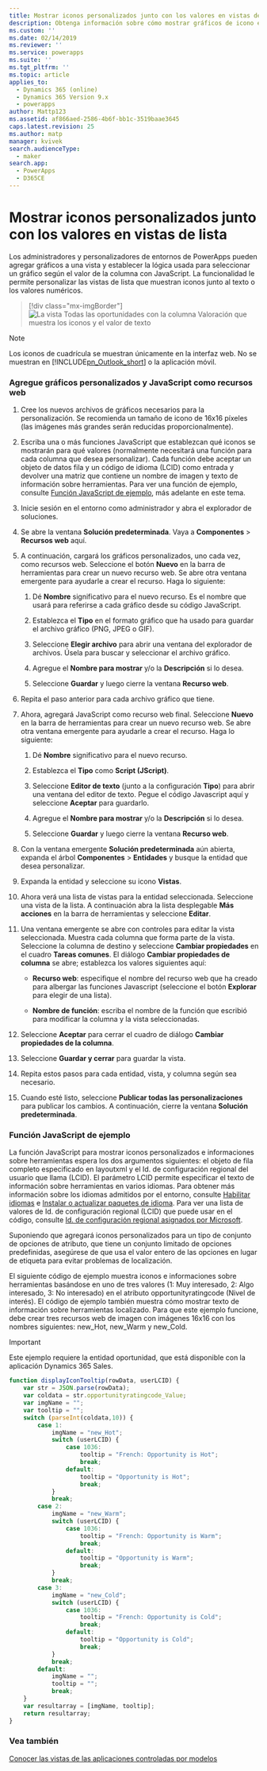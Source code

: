 ```yaml
---
title: Mostrar iconos personalizados junto con los valores en vistas de lista con PowerApps | MicrosoftDocs
description: Obtenga información sobre cómo mostrar gráficos de icono en una vista
ms.custom: ''
ms.date: 02/14/2019
ms.reviewer: ''
ms.service: powerapps
ms.suite: ''
ms.tgt_pltfrm: ''
ms.topic: article
applies_to:
  - Dynamics 365 (online)
  - Dynamics 365 Version 9.x
  - powerapps
author: Mattp123
ms.assetid: af866aed-2586-4b6f-bb1c-3519baae3645
caps.latest.revision: 25
ms.author: matp
manager: kvivek
search.audienceType:
  - maker
search.app:
  - PowerApps
  - D365CE
---
```

# <a name="display-custom-icons-alongside-values-in-list-views"></a>Mostrar iconos personalizados junto con los valores en vistas de lista

<a name="GridIcons"></a>   

 Los administradores y personalizadores de entornos de PowerApps pueden agregar gráficos a una vista y establecer la lógica usada para seleccionar un gráfico según el valor de la columna con JavaScript. La funcionalidad le permite personalizar las vistas de lista que muestran iconos junto al texto o los valores numéricos. 

> [!div class="mx-imgBorder"] 
> ![](media/icon-in-opportunity-view.png "La vista Todas las oportunidades con la columna Valoración que muestra los iconos y el valor de texto")
  
> [!NOTE]
>  Los iconos de cuadrícula se muestran únicamente en la interfaz web. No se muestran en [!INCLUDE[pn_Outlook_short](../../includes/pn-outlook-short.md)] o la aplicación móvil.  
  
### <a name="add-custom-graphics-and-javascript-as-web-resources"></a>Agregue gráficos personalizados y JavaScript como recursos web  
  
1.  Cree los nuevos archivos de gráficos necesarios para la personalización. Se recomienda un tamaño de icono de 16x16 píxeles (las imágenes más grandes serán reducidas proporcionalmente).  
  
2.  Escriba una o más funciones JavaScript que establezcan qué iconos se mostrarán para qué valores (normalmente necesitará una función para cada columna que desea personalizar). Cada función debe aceptar un objeto de datos fila y un código de idioma (LCID) como entrada y devolver una matriz que contiene un nombre de imagen y texto de información sobre herramientas. Para ver una función de ejemplo, consulte [Función JavaScript de ejemplo](#SampleJavascript), más adelante en este tema.  
  
3.  Inicie sesión en el entorno como administrador y abra el explorador de soluciones.  
  
4.  Se abre la ventana **Solución predeterminada**. Vaya a **Componentes** > **Recursos web** aquí.  
  
5.  A continuación, cargará los gráficos personalizados, uno cada vez, como recursos web. Seleccione el botón **Nuevo** en la barra de herramientas para crear un nuevo recurso web. Se abre otra ventana emergente para ayudarle a crear el recurso. Haga lo siguiente:  
  
    1.  Dé **Nombre** significativo para el nuevo recurso. Es el nombre que usará para referirse a cada gráfico desde su código JavaScript.  
  
    2.  Establezca el **Tipo** en el formato gráfico que ha usado para guardar el archivo gráfico (PNG, JPEG o GIF).  
  
    3.  Seleccione **Elegir archivo** para abrir una ventana del explorador de archivos. Úsela para buscar y seleccionar el archivo gráfico.  
  
    4.  Agregue el **Nombre para mostrar** y/o la **Descripción** si lo desea.  
  
    5.  Seleccione **Guardar** y luego cierre la ventana **Recurso web**.  
  
6.  Repita el paso anterior para cada archivo gráfico que tiene.  
  
7.  Ahora, agregará JavaScript como recurso web final. Seleccione **Nuevo** en la barra de herramientas para crear un nuevo recurso web. Se abre otra ventana emergente para ayudarle a crear el recurso. Haga lo siguiente:  
  
    1.  Dé **Nombre** significativo para el nuevo recurso.  
  
    2.  Establezca el **Tipo** como **Script (JScript)**.  
  
    3.  Seleccione **Editor de texto** (junto a la configuración **Tipo**) para abrir una ventana del editor de texto. Pegue el código Javascript aquí y seleccione **Aceptar** para guardarlo.  
  
    4.  Agregue el **Nombre para mostrar** y/o la **Descripción** si lo desea.  
  
    5.  Seleccione **Guardar** y luego cierre la ventana **Recurso web**.  
  
8.  Con la ventana emergente **Solución predeterminada** aún abierta, expanda el árbol **Componentes** > **Entidades** y busque la entidad que desea personalizar.  
  
9. Expanda la entidad y seleccione su icono **Vistas**.  
  
10. Ahora verá una lista de vistas para la entidad seleccionada. Seleccione una vista de la lista. A continuación abra la lista desplegable **Más acciones** en la barra de herramientas y seleccione **Editar**.  
  
11. Una ventana emergente se abre con controles para editar la vista seleccionada. Muestra cada columna que forma parte de la vista. Seleccione la columna de destino y seleccione **Cambiar propiedades** en el cuadro **Tareas comunes**. El diálogo **Cambiar propiedades de columna** se abre; establezca los valores siguientes aquí:  
  
    - **Recurso web**: especifique el nombre del recurso web que ha creado para albergar las funciones Javascript (seleccione el botón **Explorar** para elegir de una lista).  
  
    - **Nombre de función**: escriba el nombre de la función que escribió para modificar la columna y la vista seleccionadas.  
  
12. Seleccione **Aceptar** para cerrar el cuadro de diálogo **Cambiar propiedades de la columna**.  
  
13. Seleccione **Guardar y cerrar** para guardar la vista.  
  
14. Repita estos pasos para cada entidad, vista, y columna según sea necesario.  
  
15. Cuando esté listo, seleccione **Publicar todas las personalizaciones** para publicar los cambios. A continuación, cierre la ventana **Solución predeterminada**.  
  
<a name="SampleJavascript"></a>   

### <a name="sample-javascript-function"></a>Función JavaScript de ejemplo  
 La función JavaScript para mostrar iconos personalizados e informaciones sobre herramientas espera los dos argumentos siguientes: el objeto de fila completo especificado en layoutxml y el Id. de configuración regional del usuario que llama (LCID). El parámetro LCID permite especificar el texto de información sobre herramientas en varios idiomas. Para obtener más información sobre los idiomas admitidos por el entorno, consulte [Habilitar idiomas](/dynamics365/customer-engagement/admin/enable-languages) e [Instalar o actualizar paquetes de idioma](/dynamics365/customer-engagement/on-premises/install-or-upgrade-language-packs). Para ver una lista de valores de Id. de configuración regional (LCID) que puede usar en el código, consulte [Id. de configuración regional asignados por Microsoft](https://go.microsoft.com/fwlink/?linkid=829588).

  
 Suponiendo que agregará iconos personalizados para un tipo de conjunto de opciones de atributo, que tiene un conjunto limitado de opciones predefinidas, asegúrese de que usa el valor entero de las opciones en lugar de etiqueta para evitar problemas de localización.  
  
 El siguiente código de ejemplo muestra iconos e informaciones sobre herramientas basándose en uno de tres valores (1: Muy interesado, 2: Algo interesado, 3: No interesado) en el atributo opportunityratingcode (Nivel de interés). El código de ejemplo también muestra cómo mostrar texto de información sobre herramientas localizado. Para que este ejemplo funcione, debe crear tres recursos web de imagen con imágenes 16x16 con los nombres siguientes: new_Hot, new_Warm y new_Cold.  

> [!IMPORTANT]
> Este ejemplo requiere la entidad oportunidad, que está disponible con la aplicación Dynamics 365 Sales.
  
```javascript
function displayIconTooltip(rowData, userLCID) {      
    var str = JSON.parse(rowData);  
    var coldata = str.opportunityratingcode_Value;  
    var imgName = "";  
    var tooltip = "";  
    switch (parseInt(coldata,10)) { 
        case 1:  
            imgName = "new_Hot";  
            switch (userLCID) {  
                case 1036:  
                    tooltip = "French: Opportunity is Hot";  
                    break;  
                default:  
                    tooltip = "Opportunity is Hot";  
                    break;  
            }  
            break;  
        case 2:  
            imgName = "new_Warm";  
            switch (userLCID) {  
                case 1036:  
                    tooltip = "French: Opportunity is Warm";  
                    break;  
                default:  
                    tooltip = "Opportunity is Warm";  
                    break;  
            }  
            break;  
        case 3:  
            imgName = "new_Cold";  
            switch (userLCID) {  
                case 1036:  
                    tooltip = "French: Opportunity is Cold";  
                    break;  
                default:  
                    tooltip = "Opportunity is Cold";  
                    break;  
            }  
            break;  
        default:  
            imgName = "";  
            tooltip = "";  
            break;  
    }  
    var resultarray = [imgName, tooltip];  
    return resultarray;  
}  
```  
  
 <!-- This results in displaying icons with tooltips in the **Rating** column that depend on the value in each row. The result could look like this:  
  
 ![Custom column graphics example](../customize/media/custom-column-graphics-example.png "Custom column graphics example")  -->
 
 ### <a name="see-also"></a>Vea también
[Conocer las vistas de las aplicaciones controladas por modelos](../model-driven-apps/create-edit-views.md)
